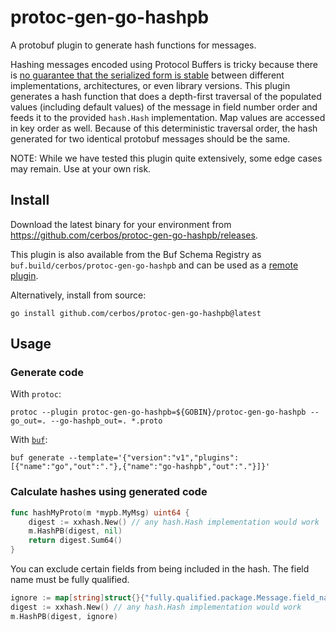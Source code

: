 # protoc-gen-go-hashpb

A protobuf plugin to generate hash functions for messages.

Hashing messages encoded using Protocol Buffers is tricky because there is [no guarantee that the serialized form is stable](https://developers.google.com/protocol-buffers/docs/encoding) between different implementations, architectures, or even library versions. 
This plugin generates a hash function that does a depth-first traversal of the populated values (including default values) of the message in field number order and feeds it to the provided `hash.Hash` implementation. Map values are accessed in key order as well. Because of this deterministic traversal order, the hash generated for two identical protobuf messages should be the same.

NOTE: While we have tested this plugin quite extensively, some edge cases may remain. Use at your own risk.

## Install

Download the latest binary for your environment from https://github.com/cerbos/protoc-gen-go-hashpb/releases.

This plugin is also available from the Buf Schema Registry as `buf.build/cerbos/protoc-gen-go-hashpb` and can be used as a [remote plugin](https://docs.buf.build/bsr/remote-generation/remote-plugin-execution).

Alternatively, install from source:

```shell
go install github.com/cerbos/protoc-gen-go-hashpb@latest
```

## Usage

### Generate code

With `protoc`:

```shell
protoc --plugin protoc-gen-go-hashpb=${GOBIN}/protoc-gen-go-hashpb --go_out=. --go-hashpb_out=. *.proto 
```

With [`buf`](https://github.com/bufbuild/buf): 

```shell
buf generate --template='{"version":"v1","plugins":[{"name":"go","out":"."},{"name":"go-hashpb","out":"."}]}'
```


### Calculate hashes using generated code

```go
func hashMyProto(m *mypb.MyMsg) uint64 {
    digest := xxhash.New() // any hash.Hash implementation would work
    m.HashPB(digest, nil)
    return digest.Sum64()
}
```

You can exclude certain fields from being included in the hash. The field name must be fully qualified.

```go
ignore := map[string]struct{}{"fully.qualified.package.Message.field_name1": {}, "fully.qualified.package.Message.field_name2":{}}
digest := xxhash.New() // any hash.Hash implementation would work
m.HashPB(digest, ignore)
```
